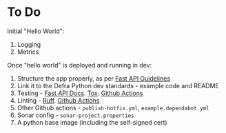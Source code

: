 # To Do

Initial "Hello World":

1. Logging
2. Metrics

Once "hello world" is deployed and running in dev:

1. Structure the app properly, as per [Fast API Guidelines](https://fastapi.tiangolo.com/tutorial/bigger-applications/)
2. Link it to the Defra Python dev standards - example code and README
3. Testing - [Fast API Docs](https://fastapi.tiangolo.com/tutorial/testing/#testing-file). [Tox](https://tox.wiki/en/4.21.2/#). [Github Actions](https://docs.github.com/en/actions/use-cases-and-examples/building-and-testing/building-and-testing-python#running-tests-with-tox)
4. Linting - [Ruff](https://docs.astral.sh/ruff/). [Github Actions](https://docs.github.com/en/actions/use-cases-and-examples/building-and-testing/building-and-testing-python#using-ruff-to-lint-code) 
5. Other Github actions - `publish-hotfix.yml`, `example.dependabot.yml`
6. Sonar config - `sonar-project.properties`
7. A python base image (including the self-signed cert)
